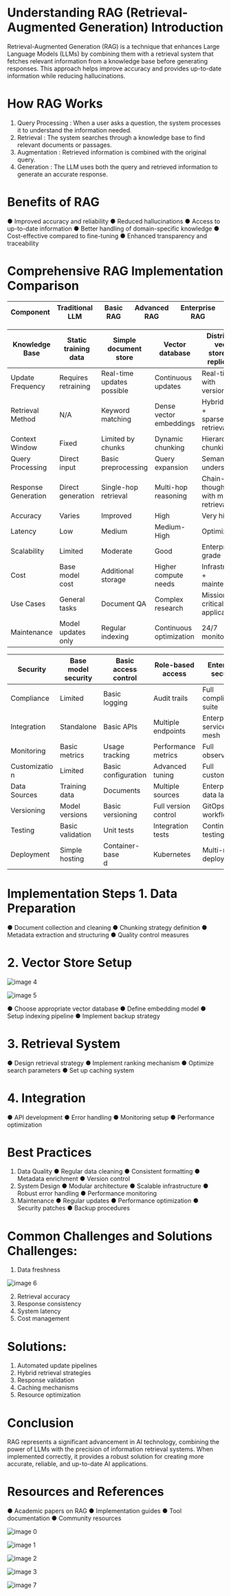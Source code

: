 # Understanding       RAG    (Retrieval-Augmented Generation) Introduction

Retrieval-Augmented Generation (RAG) is a technique that enhances Large
Language Models (LLMs) by combining them with a retrieval system that fetches
relevant information from a knowledge base before generating responses. This
approach helps improve accuracy and provides up-to-date information while
reducing hallucinations.

# How   RAG    Works

 1. Query Processing : When a user asks a question, the system processes it to
   understand the information needed.
 2. Retrieval : The system searches through a knowledge base to find relevant
   documents or passages.
 3. Augmentation : Retrieved information is combined with the original query.
 4. Generation : The LLM uses both the query and retrieved information to
   generate an accurate response.

# Benefits   of RAG

 ●  Improved accuracy and reliability
 ●  Reduced hallucinations
 ●  Access to up-to-date information
 ●  Better handling of domain-specific knowledge
 ●  Cost-effective compared to fine-tuning
 ●  Enhanced transparency and traceability

# Comprehensive       RAG    Implementation     Comparison



Component | Traditional<br>LLM | Basic RAG | Advanced<br>RAG | Enterprise RAG
| --- | --- | --- | --- | --- |




Knowledge<br>Base | Static<br>training data | Simple<br>document store | Vector<br>database | Distributed vector<br>store with<br>replication
| --- | --- | --- | --- | --- |
Update<br>Frequency | Requires<br>retraining | Real-time<br>updates<br>possible | Continuous<br>updates | Real-time with<br>versioning
Retrieval<br>Method | N/A | Keyword<br>matching | Dense vector<br>embeddings | Hybrid (dense +<br>sparse) retrieval
Context<br>Window | Fixed | Limited by<br>chunks | Dynamic<br>chunking | Hierarchical<br>chunking
Query<br>Processing | Direct input | Basic<br>preprocessing | Query<br>expansion | Semantic<br>understanding
Response<br>Generation | Direct<br>generation | Single-hop<br>retrieval | Multi-hop<br>reasoning | Chain-of-thought<br>with multiple<br>retrievals
Accuracy | Varies | Improved | High | Very high
Latency | Low | Medium | Medium-High | Optimized
Scalability | Limited | Moderate | Good | Enterprise-grade
Cost | Base model<br>cost | Additional<br>storage | Higher compute<br>needs | Infrastructure +<br>maintenance
Use Cases | General<br>tasks | Document QA | Complex<br>research | Mission-critical<br>applications
Maintenance | Model<br>updates only | Regular<br>indexing | Continuous<br>optimization | 24/7 monitoring



Security | Base model<br>security | Basic access<br>control | Role-based<br>access | Enterprise security
| --- | --- | --- | --- | --- |
Compliance | Limited | Basic logging | Audit trails | Full compliance<br>suite
Integration | Standalone | Basic APIs | Multiple<br>endpoints | Enterprise service<br>mesh
Monitoring | Basic<br>metrics | Usage tracking | Performance<br>metrics | Full observability
Customizatio<br>n | Limited | Basic<br>configuration | Advanced<br>tuning | Full customization
Data Sources | Training<br>data | Documents | Multiple<br>sources | Enterprise data lake
Versioning | Model<br>versions | Basic<br>versioning | Full version<br>control | GitOps workflow
Testing | Basic<br>validation | Unit tests | Integration tests | Continuous testing
Deployment | Simple<br>hosting | Container-base<br>d | Kubernetes | Multi-region<br>deployment

# Implementation      Steps 1. Data  Preparation

 ●  Document collection and cleaning
 ●  Chunking strategy definition
 ●  Metadata extraction and structuring
 ●  Quality control measures

# 2. Vector   Store   Setup



![image 4](4)



![image 5](5)

 ●  Choose appropriate vector database
 ●  Define embedding model
 ●  Setup indexing pipeline
 ●  Implement backup strategy

# 3. Retrieval   System

 ●  Design retrieval strategy
 ●  Implement ranking mechanism
 ●  Optimize search parameters
 ●  Set up caching system

# 4. Integration

 ●  API development
 ●  Error handling
 ●  Monitoring setup
 ●  Performance optimization

# Best  Practices

 1. Data Quality
     ●  Regular data cleaning
     ●  Consistent formatting
     ●  Metadata enrichment
     ●  Version control
 2. System Design
     ●  Modular architecture
     ●  Scalable infrastructure
     ●  Robust error handling
     ●  Performance monitoring
 3. Maintenance
     ●  Regular updates
     ●  Performance optimization
     ●  Security patches
     ●  Backup procedures

# Common      Challenges    and   Solutions Challenges:

 1. Data freshness



![image 6](6)

 2. Retrieval accuracy
 3. Response consistency
 4. System latency
 5. Cost management

# Solutions:

 1. Automated update pipelines
 2. Hybrid retrieval strategies
 3. Response validation
 4. Caching mechanisms
 5. Resource optimization

# Conclusion

RAG represents a significant advancement in AI technology, combining the power of
LLMs with the precision of information retrieval systems. When implemented
correctly, it provides a robust solution for creating more accurate, reliable, and
up-to-date AI applications.

# Resources     and  References

 ●  Academic papers on RAG
 ●  Implementation guides
 ●  Tool documentation
 ●  Community resources


![image 0](0)



![image 1](1)



![image 2](2)



![image 3](3)



![image 7](7)

